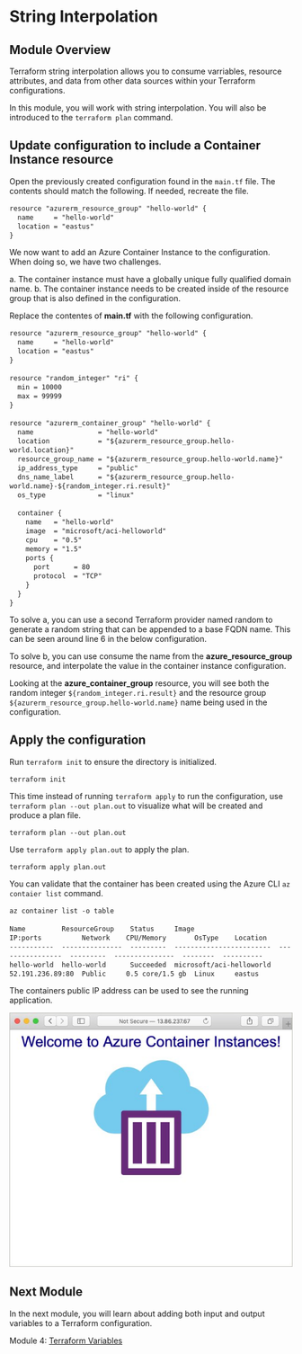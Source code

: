 # String Interpolation

## Module Overview

Terraform string interpolation allows you to consume varriables, resource attributes, and data from other data sources within your Terraform configurations.

In this module, you will work with string interpolation. You will also be introduced to the `terraform plan` command.

## Update configuration to include a Container Instance resource

Open the previously created configuration found in the `main.tf` file. The contents should match the following. If needed, recreate the file.

```
resource "azurerm_resource_group" "hello-world" {
  name     = "hello-world"
  location = "eastus"
}
```

We now want to add an Azure Container Instance to the configuration. When doing so, we have two challenges.

a. The container instance must have a globally unique fully qualified domain name.
b. The container instance needs to be created inside of the resource group that is also defined in the configuration.

Replace the contentes of **main.tf** with the following configuration.

```
resource "azurerm_resource_group" "hello-world" {
  name     = "hello-world"
  location = "eastus"
}

resource "random_integer" "ri" {
  min = 10000
  max = 99999
}

resource "azurerm_container_group" "hello-world" {
  name                = "hello-world"
  location            = "${azurerm_resource_group.hello-world.location}"
  resource_group_name = "${azurerm_resource_group.hello-world.name}"
  ip_address_type     = "public"
  dns_name_label      = "${azurerm_resource_group.hello-world.name}-${random_integer.ri.result}"
  os_type             = "linux"

  container {
    name   = "hello-world"
    image  = "microsoft/aci-helloworld"
    cpu    = "0.5"
    memory = "1.5"
    ports {
      port      = 80
      protocol  = "TCP"
    }
  }
}
```

To solve a, you can use a second Terraform provider named random to generate a random string that can be appended to a base FQDN name. This can be seen around line 6 in the below configuration.

To solve b, you can use consume the name from the **azure_resource_group** resource, and interpolate the value in the container instance configuration.

Looking at the **azure_container_group** resource, you will see both the random integer `${random_integer.ri.result}` and the resource group `${azurerm_resource_group.hello-world.name}` name being used in the configuration.

## Apply the configuration

Run `terraform init` to ensure the directory is initialized.

```
terraform init
```

This time instead of running `terraform apply` to run the configuration, use `terraform plan --out plan.out` to visualize what will be created and produce a plan file.

```
terraform plan --out plan.out
```

Use `terraform apply plan.out` to apply the plan.

```
terraform apply plan.out
```

You can validate that the container has been created using the Azure CLI `az contaier list` command.

```
az container list -o table

Name         ResourceGroup    Status     Image                     IP:ports          Network    CPU/Memory       OsType    Location
-----------  ---------------  ---------  ------------------------  ----------------  ---------  ---------------  --------  ----------
hello-world  hello-world      Succeeded  microsoft/aci-helloworld  52.191.236.89:80  Public     0.5 core/1.5 gb  Linux     eastus
```

The containers public IP address can be used to see the running application.

![](../images/aci-hello-world.jpg)

## Next Module

In the next module, you will learn about adding both input and output variables to a Terraform configuration.

Module 4: [Terraform Variables](../04-terraform-variables)
